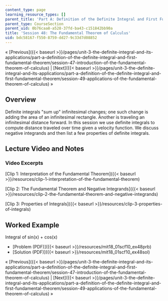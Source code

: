```yaml
---
content_type: page
learning_resource_types: []
parent_title: 'Part A: Definition of the Definite Integral and First Fundamental Theorem'
parent_type: CourseSection
parent_uid: 0b76caa8-a528-37fd-ba43-c151842bb90a
title: 'Session 48: The Fundamental Theorem of Calculus'
uid: bdc58167-f550-8759-dd27-9c33d7d08852
---
```


« [Previous]({{< baseurl >}}/pages/unit-3-the-definite-integral-and-its-applications/part-a-definition-of-the-definite-integral-and-first-fundamental-theorem/session-47-introduction-of-the-fundamental-theorem-of-calculus) | [Next]({{< baseurl >}}/pages/unit-3-the-definite-integral-and-its-applications/part-a-definition-of-the-definite-integral-and-first-fundamental-theorem/session-49-applications-of-the-fundamental-theorem-of-calculus) »

Overview
--------

Definite integrals "sum up" infinitesimal changes; one such change is adding the area of an infinitesimal rectangle. Another is traveling an infinitesimal distance forward. In this session we use definite integrals to compute distance traveled over time given a velocity function. We discuss negative integrands and then list a few properties of definite integrals.

Lecture Video and Notes
-----------------------

### Video Excerpts

[Clip 1: Interpretation of the Fundamental Theorem]({{< baseurl >}}/resources/clip-1-interpretation-of-the-fundamental-theorem)

[Clip 2: The Fundamental Theorem and Negative Integrands]({{< baseurl >}}/resources/clip-2-the-fundamental-theorem-and-negative-integrands)

[Clip 3: Properties of Integrals]({{< baseurl >}}/resources/clip-3-properties-of-integrals)

Worked Example
--------------

Integral of sin(x) + cos(x)

*   [Problem (PDF)]({{< baseurl >}}/resources/mit18_01scf10_ex48prb)
*   [Solution (PDF)]({{< baseurl >}}/resources/mit18_01scf10_ex48sol)

« [Previous]({{< baseurl >}}/pages/unit-3-the-definite-integral-and-its-applications/part-a-definition-of-the-definite-integral-and-first-fundamental-theorem/session-47-introduction-of-the-fundamental-theorem-of-calculus) | [Next]({{< baseurl >}}/pages/unit-3-the-definite-integral-and-its-applications/part-a-definition-of-the-definite-integral-and-first-fundamental-theorem/session-49-applications-of-the-fundamental-theorem-of-calculus) »